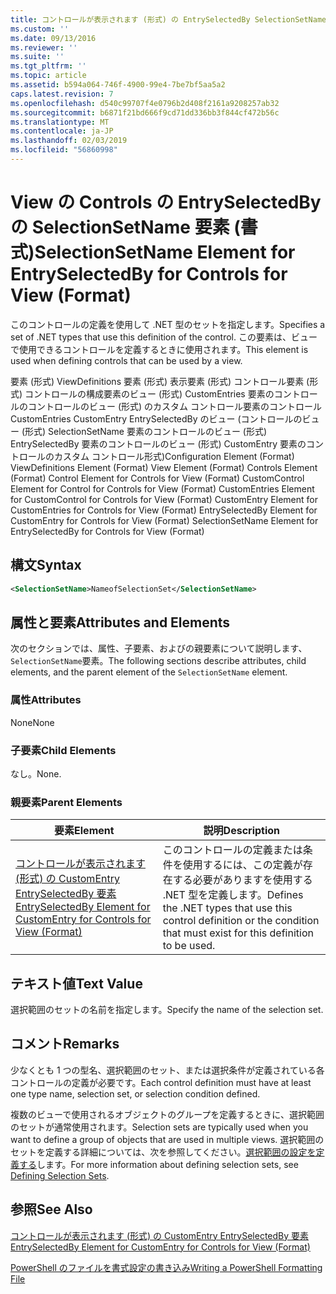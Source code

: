 ```yaml
---
title: コントロールが表示されます (形式) の EntrySelectedBy SelectionSetName 要素 |Microsoft Docs
ms.custom: ''
ms.date: 09/13/2016
ms.reviewer: ''
ms.suite: ''
ms.tgt_pltfrm: ''
ms.topic: article
ms.assetid: b594a064-746f-4900-99e4-7be7bf5aa5a2
caps.latest.revision: 7
ms.openlocfilehash: d540c99707f4e0796b2d408f2161a9208257ab32
ms.sourcegitcommit: b6871f21bd666f9cd71dd336bb3f844cf472b56c
ms.translationtype: MT
ms.contentlocale: ja-JP
ms.lasthandoff: 02/03/2019
ms.locfileid: "56860998"
---
```

# <a name="selectionsetname-element-for-entryselectedby-for-controls-for-view-format"></a><span data-ttu-id="9de66-102">View の Controls の EntrySelectedBy の SelectionSetName 要素 (書式)</span><span class="sxs-lookup"><span data-stu-id="9de66-102">SelectionSetName Element for EntrySelectedBy for Controls for View (Format)</span></span>

<span data-ttu-id="9de66-103">このコントロールの定義を使用して .NET 型のセットを指定します。</span><span class="sxs-lookup"><span data-stu-id="9de66-103">Specifies a set of .NET types that use this definition of the control.</span></span> <span data-ttu-id="9de66-104">この要素は、ビューで使用できるコントロールを定義するときに使用されます。</span><span class="sxs-lookup"><span data-stu-id="9de66-104">This element is used when defining controls that can be used by a view.</span></span>

<span data-ttu-id="9de66-105">要素 (形式) ViewDefinitions 要素 (形式) 表示要素 (形式) コントロール要素 (形式) コントロールの構成要素のビュー (形式) CustomEntries 要素のコントロールのコントロールのビュー (形式) のカスタム コントロール要素のコントロールCustomEntries CustomEntry EntrySelectedBy のビュー (コントロールのビュー (形式) SelectionSetName 要素のコントロールのビュー (形式) EntrySelectedBy 要素のコントロールのビュー (形式) CustomEntry 要素のコントロールのカスタム コントロール形式)</span><span class="sxs-lookup"><span data-stu-id="9de66-105">Configuration Element (Format) ViewDefinitions Element (Format) View Element (Format) Controls Element (Format) Control Element for Controls for View (Format) CustomControl Element for Control for Controls for View (Format) CustomEntries Element for CustomControl for Controls for View (Format) CustomEntry Element for CustomEntries for Controls for View (Format) EntrySelectedBy Element for CustomEntry for Controls for View (Format) SelectionSetName Element for EntrySelectedBy for Controls for View (Format)</span></span>

## <a name="syntax"></a><span data-ttu-id="9de66-106">構文</span><span class="sxs-lookup"><span data-stu-id="9de66-106">Syntax</span></span>

```xml
<SelectionSetName>NameofSelectionSet</SelectionSetName>

```

## <a name="attributes-and-elements"></a><span data-ttu-id="9de66-107">属性と要素</span><span class="sxs-lookup"><span data-stu-id="9de66-107">Attributes and Elements</span></span>

<span data-ttu-id="9de66-108">次のセクションでは、属性、子要素、およびの親要素について説明します、`SelectionSetName`要素。</span><span class="sxs-lookup"><span data-stu-id="9de66-108">The following sections describe attributes, child elements, and the parent element of the `SelectionSetName` element.</span></span>

### <a name="attributes"></a><span data-ttu-id="9de66-109">属性</span><span class="sxs-lookup"><span data-stu-id="9de66-109">Attributes</span></span>

<span data-ttu-id="9de66-110">None</span><span class="sxs-lookup"><span data-stu-id="9de66-110">None</span></span>

### <a name="child-elements"></a><span data-ttu-id="9de66-111">子要素</span><span class="sxs-lookup"><span data-stu-id="9de66-111">Child Elements</span></span>

<span data-ttu-id="9de66-112">なし。</span><span class="sxs-lookup"><span data-stu-id="9de66-112">None.</span></span>

### <a name="parent-elements"></a><span data-ttu-id="9de66-113">親要素</span><span class="sxs-lookup"><span data-stu-id="9de66-113">Parent Elements</span></span>

|<span data-ttu-id="9de66-114">要素</span><span class="sxs-lookup"><span data-stu-id="9de66-114">Element</span></span>|<span data-ttu-id="9de66-115">説明</span><span class="sxs-lookup"><span data-stu-id="9de66-115">Description</span></span>|
|-------------|-----------------|
|[<span data-ttu-id="9de66-116">コントロールが表示されます (形式) の CustomEntry EntrySelectedBy 要素</span><span class="sxs-lookup"><span data-stu-id="9de66-116">EntrySelectedBy Element for CustomEntry for Controls for View (Format)</span></span>](./entryselectedby-element-for-customentry-for-controls-for-view-format.md)|<span data-ttu-id="9de66-117">このコントロールの定義または条件を使用するには、この定義が存在する必要がありますを使用する .NET 型を定義します。</span><span class="sxs-lookup"><span data-stu-id="9de66-117">Defines the .NET types that use this control definition or the condition that must exist for this definition to be used.</span></span>|

## <a name="text-value"></a><span data-ttu-id="9de66-118">テキスト値</span><span class="sxs-lookup"><span data-stu-id="9de66-118">Text Value</span></span>

<span data-ttu-id="9de66-119">選択範囲のセットの名前を指定します。</span><span class="sxs-lookup"><span data-stu-id="9de66-119">Specify the name of the selection set.</span></span>

## <a name="remarks"></a><span data-ttu-id="9de66-120">コメント</span><span class="sxs-lookup"><span data-stu-id="9de66-120">Remarks</span></span>

<span data-ttu-id="9de66-121">少なくとも 1 つの型名、選択範囲のセット、または選択条件が定義されている各コントロールの定義が必要です。</span><span class="sxs-lookup"><span data-stu-id="9de66-121">Each control definition must have at least one type name, selection set, or selection condition defined.</span></span>

<span data-ttu-id="9de66-122">複数のビューで使用されるオブジェクトのグループを定義するときに、選択範囲のセットが通常使用されます。</span><span class="sxs-lookup"><span data-stu-id="9de66-122">Selection sets are typically used when you want to define a group of objects that are used in multiple views.</span></span> <span data-ttu-id="9de66-123">選択範囲のセットを定義する詳細については、次を参照してください。[選択範囲の設定を定義する](./defining-selection-sets.md)します。</span><span class="sxs-lookup"><span data-stu-id="9de66-123">For more information about defining selection sets, see [Defining Selection Sets](./defining-selection-sets.md).</span></span>

## <a name="see-also"></a><span data-ttu-id="9de66-124">参照</span><span class="sxs-lookup"><span data-stu-id="9de66-124">See Also</span></span>

[<span data-ttu-id="9de66-125">コントロールが表示されます (形式) の CustomEntry EntrySelectedBy 要素</span><span class="sxs-lookup"><span data-stu-id="9de66-125">EntrySelectedBy Element for CustomEntry for Controls for View (Format)</span></span>](./entryselectedby-element-for-customentry-for-controls-for-view-format.md)

[<span data-ttu-id="9de66-126">PowerShell のファイルを書式設定の書き込み</span><span class="sxs-lookup"><span data-stu-id="9de66-126">Writing a PowerShell Formatting File</span></span>](./writing-a-powershell-formatting-file.md)
